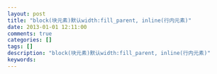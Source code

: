 ```yaml
---
layout: post
title: "block(块元素)默认width:fill_parent, inline(行内元素)"
date: 2013-01-01 12:11:00 
comments: true
categories: []
tags: []
description: "block(块元素)默认width:fill_parent, inline(行内元素)"
keywords: 
---
```





